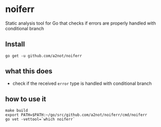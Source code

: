 # noiferr

Static analysis tool for Go that checks if errors are properly handled with conditional branch

## Install
```
go get -u github.com/a2not/noiferr
```

## what this does

* check if the received `error` type is handled with conditional branch

## how to use it

```
make build
export PATH=$PATH:~/go/src/github.com/a2not/noiferr/cmd/noiferr
go vet -vettool=`which noiferr`
```
